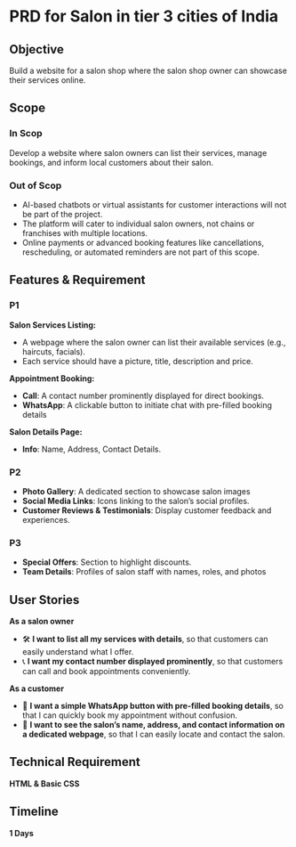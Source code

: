 # PRD for Salon in tier 3 cities of India

## Objective

Build a website for a salon shop where the salon shop owner can showcase their services online.

## Scope

### In Scop

Develop a website where salon owners can list their services, manage bookings, and inform local customers about their salon.

### Out of Scop

- AI-based chatbots or virtual assistants for customer interactions will not be part of the project.
- The platform will cater to individual salon owners, not chains or franchises with multiple locations.
- Online payments or advanced booking features like cancellations, rescheduling, or automated reminders are not part of this scope.

## Features & Requirement

### P1

**Salon Services Listing:**

- A webpage where the salon owner can list their available services (e.g., haircuts, facials).
- Each service should have a picture, title, description and price.

**Appointment Booking:**

- **Call**: A contact number prominently displayed for direct bookings.
- **WhatsApp**: A clickable button to initiate chat with pre-filled booking details

**Salon Details Page:**

- **Info**: Name, Address, Contact Details.

### P2

- **Photo Gallery**: A dedicated section to showcase salon images
- **Social Media Links**: Icons linking to the salon’s social profiles.
- **Customer Reviews & Testimonials**: Display customer feedback and experiences.

### P3

- **Special Offers**: Section to highlight discounts.
- **Team Details**: Profiles of salon staff with names, roles, and photos

## User Stories

**As a salon owner**

- 🛠️ **I want to list all my services with details**, so that customers can easily understand what I offer.
- 📞 **I want my contact number displayed prominently**, so that customers can call and book appointments conveniently.

**As a customer**

- 💬 **I want a simple WhatsApp button with pre-filled booking details**, so that I can quickly book my appointment without confusion.
- 📍 **I want to see the salon’s name, address, and contact information on a dedicated webpage**, so that I can easily locate and contact the salon.

## Technical Requirement

**HTML & Basic CSS**

## Timeline

**1 Days**
